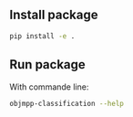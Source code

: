 ## Install package

```bash
pip install -e .
```

## Run package

With commande line:

```bash
objmpp-classification --help
```